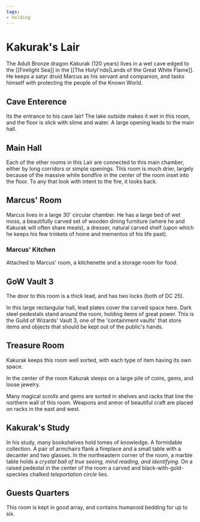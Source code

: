 ```yaml
---
tags: 
- holding
---
```

# Kakurak's Lair

The Adult Bronze dragon Kakurak (120 years) lives in a wet cave edged to the [[Firelight Sea]] in the [[The Holyl'nds|Lands of the Great White Flame]]. He keeps a satyr druid Marcus as his servant and companion, and tasks himself with protecting the people of the Known World.

## Cave Enterence

Its the entrance to his cave lair! The lake outside makes it wet in this room, and the floor is slick with slime and water. A large opening leads to the main hall.

## Main Hall

Each of the other rooms in this Lair are connected to this main chamber, either by long corridors or simple openings. This room is much drier, largely because of the massive white bondfire in the center of the room inset into the floor. To any that look with intent to the fire, it looks back.

## Marcus' Room

Marcus lives in a large 30' circular chamber. He has a large bed of wet moss, a beautifully carved set of wooden dining furniture (where he and Kakurak will often share meals), a dresser, natural carved shelf (upon which he keeps his few trinkets of home and mementos of his life past).

### Marcus' Kitchen

Attached to Marcus' room, a kitchenette and a storage room for food.

## GoW Vault 3

The door to this room is a thick lead, and has two locks (both of DC 25).

In this large rectangular hall, lead plates cover the carved space here. Dark steel pedestals stand around the room, holding items of great power. This is the Guild of Wizards' Vault 3, one of the 'containment vaults' that store items and objects that should be kept out of the public's hands.

## Treasure Room

Kakurak keeps this room well sorted, with each type of item having its own space.

In the center of the room Kakurak sleeps on a large pile of coins, gems, and loose jewelry.

Many magical scrolls and gems are sorted in shelves and racks that line the northern wall of this room. Weapons and armor of beautiful craft are placed on racks in the east and west.

## Kakurak's Study

In his study, many bookshelves hold tomes of knowledge. A formidable collection. A pair of armchairs flank a fireplace and a small table with a decanter and two glasses. In the northeastern corner of the room, a marble table holds a *crystal ball of true seeing, mind reading, and identifying*. On a raised pedestal in the center of the room a carved and black-with-gold-speckles chalked *teleportation circle* lies.

## Guests Quarters

This room is kept in good array, and contains humanoid bedding for up to six.

